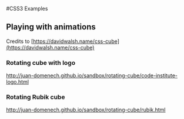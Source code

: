 #CSS3 Examples

## Playing with animations

Credits to [https://davidwalsh.name/css-cube](https://davidwalsh.name/css-cube)

### Rotating cube with logo

http://juan-domenech.github.io/sandbox/rotating-cube/code-institute-logo.html

### Rotating Rubik cube

http://juan-domenech.github.io/sandbox/rotating-cube/rubik.html
